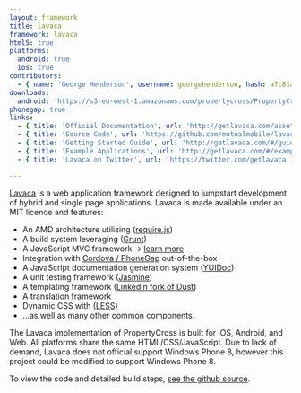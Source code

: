 ```yaml
---
layout: framework
title: lavaca
framework: lavaca
html5: true
platforms:
  android: true
  ios: true
contributors:
  - { name: 'George Henderson', username: georgehenderson, hash: a7c81a624fd68bde3e032853c8af7dbe }
downloads:
  android: 'https://s3-eu-west-1.amazonaws.com/propertycross/PropertyCross-lavaca-ace9b0db34fd6077ce36c42840b1740df34c783.apk'
phonegap: true
links:
  - { title: 'Official Documentation', url: 'http://getlavaca.com/assets/doc/', description: 'Lavaca''s official documentation is extremely detailed and enormously helpful to Lavaca developers.' }
  - { title: 'Source Code', url: 'https://github.com/mutualmobile/lavaca', description: 'The full Lavaca source code is available on Github.' }
  - { title: 'Getting Started Guide', url: 'http://getlavaca.com/#/guide#@1', description: 'A comprehensive getting started guide that covers the fundamentals of Lavaca.' }
  - { title: 'Example Applications', url: 'http://getlavaca.com/#/examples#@2', description: 'A showcase of applications created using Lavaca.' }
  - { title: 'Lavaca on Twitter', url: 'https://twitter.com/getlavaca', description: 'Although this is no longer active it may be worth following in case it becomes active once again in the future.' }

---
```


[Lavaca](http://getlavaca.com) is a web application framework designed to jumpstart development of hybrid and single page applications. Lavaca is made available under an MIT licence and features:

* An AMD architecture utilizing ([require.js](http://requirejs.org/))
* A build system leveraging ([Grunt](http://gruntjs.com/))
* A JavaScript MVC framework -> [learn more](http://getlavaca.com/#/guide/MVC-in-Lavaca#@0)
* Integration with [Cordova / PhoneGap](http://phonegap.com) out-of-the-box
* A JavaScript documentation generation system ([YUIDoc](http://yui.github.io/yuidoc/))
* A unit testing framework ([Jasmine](http://pivotal.github.io/jasmine/))
* A templating framework ([LinkedIn fork of Dust](http://linkedin.github.com/dustjs/))
* A translation framework
* Dynamic CSS with ([LESS](http://lesscss.org/))
* ...as well as many other common components.

The Lavaca implementation of PropertyCross is built for iOS, Android, and Web. All platforms share the same HTML/CSS/JavaScript. Due to lack of demand, Lavaca does not official support Windows Phone 8, however this project could be modified to support Windows Phone 8. 


To view the code and detailed build steps, <a href='{{ site.githuburl }}/tree/master/lavaca'>see the github source</a>.
